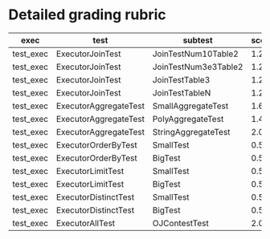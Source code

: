 # Detailed grading rubric

|exec     |test                 |subtest             |score|
|---------|---------------------|--------------------|-----|
|test_exec|ExecutorJoinTest     |JoinTestNum10Table2 |1.25 |
|test_exec|ExecutorJoinTest     |JoinTestNum3e3Table2|1.25 |
|test_exec|ExecutorJoinTest     |JoinTestTable3      |1.25 |
|test_exec|ExecutorJoinTest     |JoinTestTableN      |1.25 |
|test_exec|ExecutorAggregateTest|SmallAggregateTest  |1.6  |
|test_exec|ExecutorAggregateTest|PolyAggregateTest   |1.4  |
|test_exec|ExecutorAggregateTest|StringAggregateTest |2.0  |
|test_exec|ExecutorOrderByTest  |SmallTest           |0.5  |
|test_exec|ExecutorOrderByTest  |BigTest             |0.5  |
|test_exec|ExecutorLimitTest    |SmallTest           |0.5  |
|test_exec|ExecutorLimitTest    |BigTest             |0.5  |
|test_exec|ExecutorDistinctTest |SmallTest           |0.5  |
|test_exec|ExecutorDistinctTest |BigTest             |0.5  |
|test_exec|ExecutorAllTest      |OJContestTest       |2.0  |
